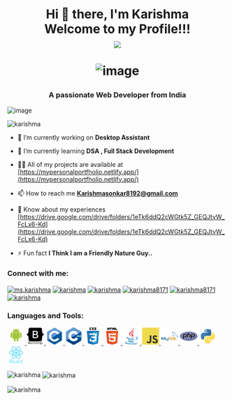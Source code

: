 
<!--*************** Title ***************-->
<h1 align="center">
Hi 👋 there, I'm Karishma
<br/>
Welcome to my Profile!!!
  
 <br/> 
 <img 
    src="https://raw.githubusercontent.com/iampavangandhi/iampavangandhi/master/gifs/Hi.gif"
    width="30px">
 
![image](https://user-images.githubusercontent.com/107717923/228171848-f581cd9a-ba8d-48e7-9f8b-83ba144f143e.png)






<h3 align="center">A passionate Web Developer from India</h3>



![image](https://user-images.githubusercontent.com/107717923/228164535-f58336d9-b7f1-4f9c-a73c-b9300ded9028.png)
<p align="left"> <img src="https://komarev.com/ghpvc/?username=karishma&label=Profile%20views&color=0e75b6&style=flat" alt="karishma" /> </p>

- 🔭 I’m currently working on **Desktop Assistant**

- 🌱 I’m currently learning **DSA , Full Stack Development**

- 👨‍💻 All of my projects are available at [https://mypersonalportfholio.netlify.app/](https://mypersonalportfholio.netlify.app/)

- 📫 How to reach me **Karishmasonkar8192@gmail.com**

- 📄 Know about my experiences [https://drive.google.com/drive/folders/1eTk6ddQ2cWGtk5Z_GEQJtvW_FcLx6-Kd](https://drive.google.com/drive/folders/1eTk6ddQ2cWGtk5Z_GEQJtvW_FcLx6-Kd)

- ⚡ Fun fact **I Think I am a Friendly Nature Guy..**

<h3 align="left">Connect with me:</h3>
<p align="left">
<a href="https://linkedin.com/in/ms.karishma" target="blank"><img align="center" src="https://raw.githubusercontent.com/rahuldkjain/github-profile-readme-generator/master/src/images/icons/Social/linked-in-alt.svg" alt="ms.karishma" height="30" width="40" /></a>
<a href="https://instagram.com/karishma" target="blank"><img align="center" src="https://raw.githubusercontent.com/rahuldkjain/github-profile-readme-generator/master/src/images/icons/Social/instagram.svg" alt="karishma" height="30" width="40" /></a>
<a href="https://www.youtube.com/c/karishma" target="blank"><img align="center" src="https://raw.githubusercontent.com/rahuldkjain/github-profile-readme-generator/master/src/images/icons/Social/youtube.svg" alt="karishma" height="30" width="40" /></a>
<a href="https://www.codechef.com/users/karishma8171" target="blank"><img align="center" src="https://cdn.jsdelivr.net/npm/simple-icons@3.1.0/icons/codechef.svg" alt="karishma8171" height="30" width="40" /></a>
<a href="https://www.leetcode.com/karishma8171" target="blank"><img align="center" src="https://raw.githubusercontent.com/rahuldkjain/github-profile-readme-generator/master/src/images/icons/Social/leet-code.svg" alt="karishma8171" height="30" width="40" /></a>
<a href="https://auth.geeksforgeeks.org/user/karishma" target="blank"><img align="center" src="https://raw.githubusercontent.com/rahuldkjain/github-profile-readme-generator/master/src/images/icons/Social/geeks-for-geeks.svg" alt="karishma" height="30" width="40" /></a>
</p>

<h3 align="left">Languages and Tools:</h3>
<p align="left"> <a href="https://developer.android.com" target="_blank" rel="noreferrer"> <img src="https://raw.githubusercontent.com/devicons/devicon/master/icons/android/android-original-wordmark.svg" alt="android" width="40" height="40"/> </a> <a href="https://getbootstrap.com" target="_blank" rel="noreferrer"> <img src="https://raw.githubusercontent.com/devicons/devicon/master/icons/bootstrap/bootstrap-plain-wordmark.svg" alt="bootstrap" width="40" height="40"/> </a> <a href="https://www.cprogramming.com/" target="_blank" rel="noreferrer"> <img src="https://raw.githubusercontent.com/devicons/devicon/master/icons/c/c-original.svg" alt="c" width="40" height="40"/> </a> <a href="https://www.w3schools.com/cpp/" target="_blank" rel="noreferrer"> <img src="https://raw.githubusercontent.com/devicons/devicon/master/icons/cplusplus/cplusplus-original.svg" alt="cplusplus" width="40" height="40"/> </a> <a href="https://www.w3schools.com/css/" target="_blank" rel="noreferrer"> <img src="https://raw.githubusercontent.com/devicons/devicon/master/icons/css3/css3-original-wordmark.svg" alt="css3" width="40" height="40"/> </a> <a href="https://www.w3.org/html/" target="_blank" rel="noreferrer"> <img src="https://raw.githubusercontent.com/devicons/devicon/master/icons/html5/html5-original-wordmark.svg" alt="html5" width="40" height="40"/> </a> <a href="https://www.java.com" target="_blank" rel="noreferrer"> <img src="https://raw.githubusercontent.com/devicons/devicon/master/icons/java/java-original.svg" alt="java" width="40" height="40"/> </a> <a href="https://developer.mozilla.org/en-US/docs/Web/JavaScript" target="_blank" rel="noreferrer"> <img src="https://raw.githubusercontent.com/devicons/devicon/master/icons/javascript/javascript-original.svg" alt="javascript" width="40" height="40"/> </a> <a href="https://www.mysql.com/" target="_blank" rel="noreferrer"> <img src="https://raw.githubusercontent.com/devicons/devicon/master/icons/mysql/mysql-original-wordmark.svg" alt="mysql" width="40" height="40"/> </a> <a href="https://www.php.net" target="_blank" rel="noreferrer"> <img src="https://raw.githubusercontent.com/devicons/devicon/master/icons/php/php-original.svg" alt="php" width="40" height="40"/> </a> <a href="https://www.python.org" target="_blank" rel="noreferrer"> <img src="https://raw.githubusercontent.com/devicons/devicon/master/icons/python/python-original.svg" alt="python" width="40" height="40"/> </a> <a href="https://reactjs.org/" target="_blank" rel="noreferrer"> <img src="https://raw.githubusercontent.com/devicons/devicon/master/icons/react/react-original-wordmark.svg" alt="react" width="40" height="40"/> </a> </p>

<p><img align="left" src="https://github-readme-stats.vercel.app/api/top-langs?username=karishma&show_icons=true&locale=en&layout=compact" alt="karishma" /></p>

<p>&nbsp;<img align="center" src="https://github-readme-stats.vercel.app/api?username=karishma&show_icons=true&locale=en" alt="karishma" /></p>

<p><img align="center" src="https://github-readme-streak-stats.herokuapp.com/?user=karishma&" alt="karishma" /></p>
